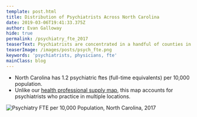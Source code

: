 ```yaml
---
template: post.html
title: Distribution of Psychiatrists Across North Carolina
date: 2019-03-06T19:41:33.375Z
author: Evan Galloway
hide: true
permalink: /psychiatry_fte_2017
teaserText: Psychiatrists are concentrated in a handful of counties in North Carolina.
teaserImage: /images/posts/psych_fte.png
keywords: 'psychiatrists, physicians, fte'
mainClass: blog
---
```

* North Carolina has 1.2 psychiatric ftes (full-time equivalents) per 10,000 population.
* Unlike our [health professional supply map](https://nchealthworkforce.unc.edu/supply/), this map accounts for psychiatrists who practice in multiple locations.

![Psychiatry FTE per 10,000 Population, North Carolina, 2017](/images/posts/psych_fte.png)
